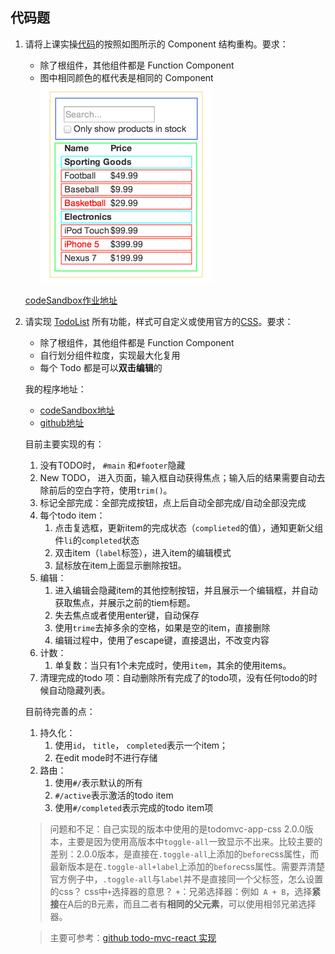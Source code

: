 ## 代码题

1. 请将上课实操[代码](https://codesandbox.io/s/387mr0rxvq)的按照如图所示的 Component 结构重构。要求：

    * 除了根组件，其他组件都是 Function Component
    * 图中相同颜色的框代表是相同的 Component
    ![图示](./thinking-in-react-components.png)

    [codeSandbox作业地址](https://codesandbox.io/s/m5wl6mr0my)

2. 请实现 [TodoList](https://fiddle.jshell.net/yyx990803/4dr2fLb7/show/light/) 所有功能，样式可自定义或使用官方的[CSS](https://github.com/tastejs/todomvc-app-css)。要求：

    * 除了根组件，其他组件都是 Function Component
    * 自行划分组件粒度，实现最大化复用
    * 每个 Todo 都是可以**双击编辑**的
    
    我的程序地址：  
      
    + [codeSandbox地址](https://codesandbox.io/s/l7v27j74z9)
    + [github地址](./second)

    目前主要实现的有：
    
    1. 没有TODO时， `#main` 和`#footer`隐藏
    2. New TODO， 进入页面，输入框自动获得焦点；输入后的结果需要自动去除前后的空白字符，使用`trim()`。
    3. 标记全部完成：全部完成按钮，点上后自动全部完成/自动全部没完成
    4. 每个todo item：
        1. 点击复选框，更新item的完成状态（`complieted`的值），通知更新父组件`li`的`completed`状态
        2. 双击item（`label`标签），进入item的编辑模式
        3. 鼠标放在item上面显示删除按钮。
    5. 编辑：
        1. 进入编辑会隐藏item的其他控制按钮，并且展示一个编辑框，并自动获取焦点，并展示之前的tiem标题。
        2. 失去焦点或者使用enter键，自动保存
        3. 使用`trime`去掉多余的空格，如果是空的item，直接删除
        4. 编辑过程中，使用了escape键，直接退出，不改变内容
    6. 计数：
        1. 单复数：当只有1个未完成时，使用`item`，其余的使用items。
    7. 清理完成的todo 项：自动删除所有完成了的todo项，没有任何todo的时候自动隐藏列表。

    目前待完善的点：
    
    1. 持久化：
        1. 使用`id`， `title`， `completed`表示一个item；
        2. 在edit mode时不进行存储
    2. 路由：
        1. 使用`#/`表示默认的所有
        2. `#/active`表示激活的todo item
        3. 使用`#/completed`表示完成的todo item项
    
    > 问题和不足：自己实现的版本中使用的是todomvc-app-css 2.0.0版本，主要是因为使用高版本中`toggle-all`一致显示不出来。比较主要的差别：2.0.0版本，是直接在`.toggle-all`上添加的`before`css属性，而最新版本是在`.toggle-all+label`上添加的`before`css属性。需要弄清楚官方例子中，`.toggle-all`与`label`并不是直接同一个父标签，怎么设置的css？ css中`+`选择器的意思？
    >`+`：兄弟选择器：例如` A + B`，选择**紧接**在A后的B元素，而且二者有**相同的父元素**，可以使用相邻兄弟选择器。 
    
    > 主要可参考：[github todo-mvc-react 实现](https://github.com/tastejs/todomvc/tree/gh-pages/examples/react)

